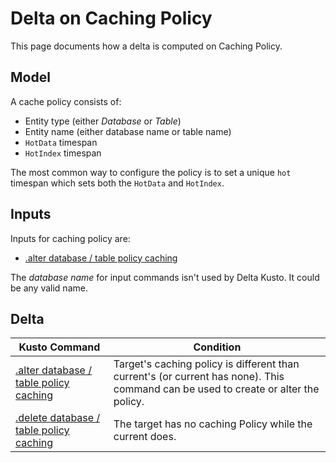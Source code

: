 # Delta on Caching Policy

This page documents how a delta is computed on Caching Policy.

## Model

A cache policy consists of:

* Entity type (either *Database* or *Table*)
* Entity name (either database name or table name)
* `HotData` timespan
* `HotIndex` timespan

The most common way to configure the policy is to set a unique `hot` timespan which sets both the `HotData` and `HotIndex`.

## Inputs

Inputs for caching policy are:

* [.alter database / table policy caching](https://docs.microsoft.com/en-us/azure/data-explorer/kusto/management/cache-policy)

The *database name* for input commands isn't used by Delta Kusto.  It could be any valid name.

## Delta

Kusto Command|Condition
-|-
[.alter database / table policy caching](https://docs.microsoft.com/en-us/azure/data-explorer/kusto/management/cache-policy)|Target's caching policy is different than current's (or current has none).  This command can be used to create or alter the policy.
[.delete database / table policy caching](https://docs.microsoft.com/en-us/azure/data-explorer/kusto/management/cache-policy)|The target has no caching Policy while the current does.
